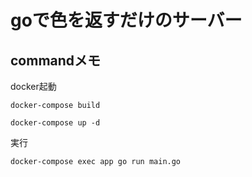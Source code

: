 # goで色を返すだけのサーバー
## commandメモ
docker起動
```
docker-compose build

docker-compose up -d
```
実行
```
docker-compose exec app go run main.go
```
